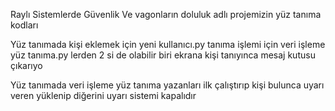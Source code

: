 Raylı Sistemlerde Güvenlik Ve vagonların doluluk adlı projemizin yüz tanıma kodları

Yüz tanımada kişi eklemek için yeni kullanıcı.py tanıma işlemi için veri işleme yüz tanıma.py lerden 2 si de olabilir biri ekrana kişi tanıyınca mesaj kutusu çıkarıyo

Yüz tanımada veri işleme yüz tanıma yazanları ilk çalıştırıp kişi bulunca uyarı veren yüklenip diğerini uyarı sistemi kapalıdır
